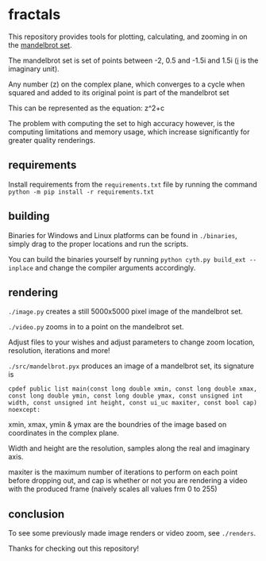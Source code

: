 # fractals

This repository provides tools for plotting, calculating, and zooming in on the [mandelbrot set](https://en.wikipedia.org/wiki/Mandelbrot_set).

The mandelbrot set is set of points between -2, 0.5 and -1.5i and 1.5i ([i](https://en.wikipedia.org/wiki/Imaginary_number) is the imaginary unit).

Any number (z) on the complex plane, which converges to a cycle when squared and added to its original point is part of the mandelbrot set

This can be represented as the equation: z^2+c

The problem with computing the set to high accuracy however, is the computing limitations and memory usage, which increase significantly for greater quality renderings.

## requirements

Install requirements from  the `requirements.txt` file by running the command `python -m pip install -r requirements.txt`

## building

Binaries for Windows and Linux platforms can be found in `./binaries`, simply drag to the proper locations and run the scripts.

You can build the binaries yourself by running `python cyth.py build_ext --inplace` and change the compiler arguments accordingly.

## rendering

`./image.py` creates a still 5000x5000 pixel image of the mandelbrot set.

`./video.py` zooms in to a point on the mandelbrot set.

Adjust files to your wishes and adjust parameters to change zoom location, resolution, iterations and more!

`./src/mandelbrot.pyx` produces an image of a mandelbrot set, its signature is 

`cpdef public list main(const long double xmin, const long double xmax, const long double ymin, const long double ymax, const unsigned int width, const unsigned int height, const ui_uc maxiter, const bool cap) noexcept:
`

xmin, xmax, ymin & ymax are the boundries of the image based on coordinates in the complex plane.

Width and height are the resolution, samples along the real and imaginary axis.

maxiter is the maximum number of iterations to perform on each point before dropping out, and cap is whether or not you are rendering a video with the produced frame (naively scales all values frm 0 to 255)

## conclusion

To see some previously made image renders or video zoom, see `./renders`.


Thanks for checking out this repository!
